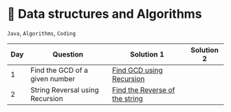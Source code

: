 # :rocket: Data structures and Algorithms

`Java`, `Algorithms`, `Coding`




| Day | Question | Solution 1 | Solution 2 |
|----|-------|-------|-----|
| 1 | Find the GCD of a given number | [Find GCD using Recursion](Recursion/FindGCD.java) | | |
| 2 | String Reversal using Recursion | [Find the Reverse of the string](String/StringReverse.java)| | |
